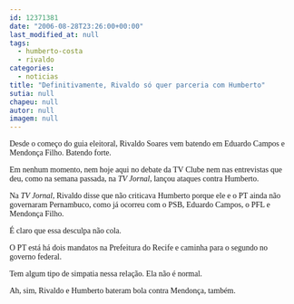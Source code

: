 ```yaml
---
id: 12371381
date: "2006-08-28T23:26:00+00:00"
last_modified_at: null
tags:
  - humberto-costa
  - rivaldo
categories:
  - noticias
title: "Definitivamente, Rivaldo só quer parceria com Humberto"
sutia: null
chapeu: null
autor: null
imagem: null
---
```

<p><P><FONT face=Verdana>Desde o começo do guia eleitoral, Rivaldo Soares vem batendo em Eduardo Campos e Mendonça Filho. Batendo forte.</FONT></P></p>
<p><P><FONT face=Verdana>Em nenhum momento, nem hoje aqui no debate da TV Clube nem nas entrevistas que deu, como na semana passada, na <EM>TV Jornal</EM>, lançou ataques contra Humberto.</FONT></P></p>
<p><P><FONT face=Verdana>Na <EM>TV Jornal</EM>, Rivaldo disse que não criticava Humberto porque ele e o PT ainda não governaram Pernambuco, como já ocorreu com o PSB, Eduardo Campos, o PFL e Mendonça Filho.</FONT></P></p>
<p><P><FONT face=Verdana>É claro que essa desculpa não cola. </FONT></P></p>
<p><P><FONT face=Verdana>O PT está há dois mandatos na Prefeitura do Recife e caminha para o segundo no governo federal.</FONT></P></p>
<p><P><FONT face=Verdana>Tem algum tipo de simpatia nessa relação. Ela não é normal.</FONT></P></p>
<p><P><FONT face=Verdana>Ah, sim, Rivaldo e Humberto bateram bola contra Mendonça, também.</FONT></P> </p>
